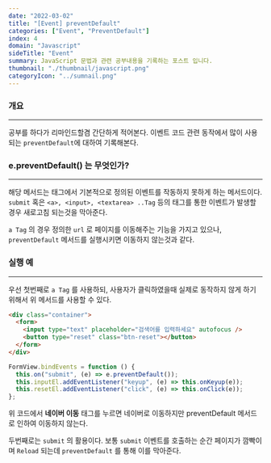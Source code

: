 ```yaml
---
date: "2022-03-02"
title: "[Event] preventDefault"
categories: ["Event", "PreventDefault"]
index: 4
domain: "Javascript"
sideTitle: "Event"
summary: JavaScript 문법과 관련 공부내용을 기록하는 포스트 입니다.
thumbnail: "./thumbnail/javascript.png"
categoryIcon: "../sumnail.png"
---
```



### 개요

---

공부를 하다가 리마인드할겸 간단하게 적어본다.
이벤트 코드 관련 동작에서 많이 사용되는 `preventDefault`에 대하여 기록해본다.

### e.preventDefault() 는 무엇인가?

---

해당 메서드는 태그에서 기본적으로 정의된 이벤트를 작동하지 못하게 하는 메서드이다.
`submit` 혹은 `<a>, <input>, <textarea> ..Tag` 등의 태그를 통한 이벤트가 발생할 경우 새로고침 되는것을 막아준다.

`a Tag` 의 경우 정의한 `url` 로 페이지를 이동해주는 기능을 가지고 있으나, `preventDefault` 메서드를 실행시키면 이동하지 않는것과 같다.

### 실행 예

---

우선 첫번째로 `a Tag` 를 사용하되, 사용자가 클릭하였을때 실제로 동작하지 않게 하기 위해서 위 메서드를 사용할 수 있다.

```html
<div class="container">
  <form>
    <input type="text" placeholder="검색어를 입력하세요" autofocus />
    <button type="reset" class="btn-reset"></button>
  </form>
</div>
```

```js
FormView.bindEvents = function () {
  this.on("submit", (e) => e.preventDefault());
  this.inputEl.addEventListener("keyup", (e) => this.onKeyup(e));
  this.resetEl.addEventListener("click", (e) => this.onClick(e));
};
```

위 코드에서 **네이버 이동** 태그를 누르면 네이버로 이동하지만 preventDefault 메서드로 인하여 이동하지 않는다.

두번째로는 `submit` 의 활용이다.
보통 `submit` 이벤트를 호출하는 순간 페이지가 깜빡이며 `Reload` 되는데 `preventDefault` 를 통해 이를 막아준다.
